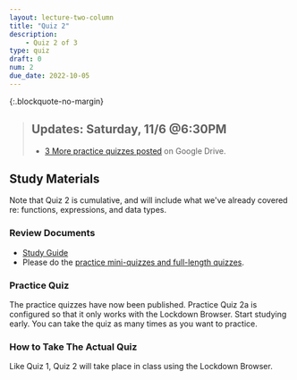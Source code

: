 ```yaml
---
layout: lecture-two-column
title: "Quiz 2"
description:
    - Quiz 2 of 3
type: quiz
draft: 0
num: 2
due_date: 2022-10-05
---
```


{:.blockquote-no-margin}
> ## Updates: Saturday, 11/6 @6:30PM
> * <a href="https://drive.google.com/drive/folders/1EAjIf9HlsVCZT6uGnV7tVa91i8X6Gu5i?usp=sharing" target="_blank">3 More practice quizzes posted</a> on Google Drive.

## Study Materials
Note that Quiz 2 is cumulative, and will include what we've already covered re: functions, expressions, and data types.

### Review Documents
* <a href="https://docs.google.com/document/d/1Tlwg_6pWzLiGfFf0voTABARwHygEfMZR71LAUflcMK8/edit?usp=sharing" target="_blank">Study Guide</a>
* Please do the <a href="https://canvas.northwestern.edu/courses/149580/quizzes" target="_blank">practice mini-quizzes and full-length quizzes</a>.

### Practice Quiz
The practice quizzes have now been published. Practice Quiz 2a is configured so that it only works with the Lockdown Browser. Start studying early. You can take the quiz as many times as you want to practice.

### How to Take The Actual Quiz

Like Quiz 1, Quiz 2 will take place in class using the Lockdown Browser.
